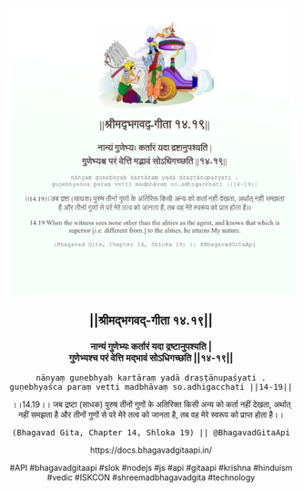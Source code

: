 <img src="../../asset/BG_14_19.png"/>
<center><h2>||श्रीमद्‍भगवद्‍-गीता १४.१९||</h2>
<h3>नान्यं गुणेभ्यः कर्तारं यदा द्रष्टानुपश्यति |<br/>गुणेभ्यश्च परं वेत्ति मद्भावं सोऽधिगच्छति ||१४-१९||</h3>
<pre>nānyaṃ guṇebhyaḥ kartāraṃ yadā draṣṭānupaśyati .<br/>guṇebhyaśca paraṃ vetti madbhāvaṃ so.adhigacchati ||14-19||</pre>
<p>।।14.19।। जब द्रष्टा (साधक) पुरुष तीनों गुणों के अतिरिक्त किसी अन्य को कर्ता नहीं देखता, अर्थात् नहीं समझता है और तीनों गुणों से परे मेरे तत्व को जानता है, तब वह मेरे स्वरूप को प्राप्त होता है।।</p>
<pre>(Bhagavad Gita, Chapter 14, Shloka 19) || @BhagavadGitaApi</pre><p>https://docs.bhagavadgitaapi.in/</p><p>#API #bhagavadgitaapi #slok #nodejs #js #api #gitaapi #krishna #hinduism #vedic #ISKCON #shreemadbhagavadgita #technology</p></center>